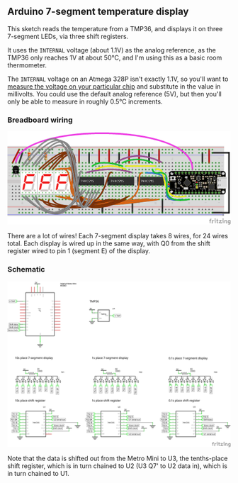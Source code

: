 ## Arduino 7-segment temperature display

This sketch reads the temperature from a TMP36, and displays it on three
7-segment LEDs, via three shift registers.

It uses the `INTERNAL` voltage (about 1.1V) as the analog reference, as the
TMP36 only reaches 1V at about 50°C, and I'm using this as a basic room
thermometer.

The `INTERNAL` voltage on an Atmega 328P isn't exactly 1.1V, so you'll want to
[measure the voltage on your particular chip][measure] and substitute in the
value in millivolts. You could use the default analog reference (5V), but then
you'll only be able to measure in roughly 0.5°C increments.

[measure]: https://forum.arduino.cc/t/measurement-of-bandgap-voltage/38215/4

### Breadboard wiring

<img alt="Fritzing diagram that shows the breadboard wiring" src="Temperature Display_bb.png"/>

There are a lot of wires! Each 7-segment display takes 8 wires, for 24 wires total.
Each display is wired up in the same way, with Q0 from the shift register wired to
pin 1 (segment E) of the display.

### Schematic

<img alt="Circuit schematic" src="Temperature Display_schem.png"/>

Note that the data is shifted out from the Metro Mini to U3, the tenths-place
shift register, which is in turn chained to U2 (U3 Q7' to U2 data in), which is
in turn chained to U1.
